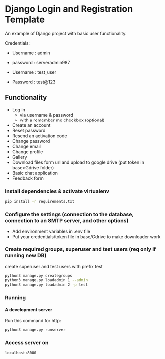 # Django Login and Registration Template

An example of Django project with basic user functionality.

Credentials:
- Username : admin
- password : serveradmin987

- Username : test_user
- Password : test@123


## Functionality

- Log in
    - via username & password
    - with a remember me checkbox (optional)
- Create an account
- Reset password
- Resend an activation code
- Change password
- Change email
- Change profile
- Gallery 
- Download files form url and upload to google drive (put token in base>Gdrive folder)
- Basic chat application
- Feedback form


### Install dependencies & activate virtualenv

```bash
pip install -r requirements.txt
```

### Configure the settings (connection to the database, connection to an SMTP server, and other options)

- Add environment variables in .env file
- Put your credentials/token file in base/Gdrive to make downloader work

### Create required groups, superuser and test users (req only if running new DB)
create superuser and test users with prefix test

```bash
python3 manage.py creategroups
python3 manage.py loadadmin 1 --admin 
python3 manage.py loadadmin 2 -p test
```


### Running

#### A development server

Run this command for http:

```bash
python3 manage.py runserver
```

### Access server on 

```bash
localhost:8000
```
